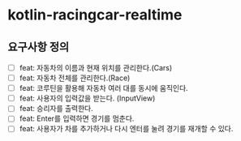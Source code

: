 # kotlin-racingcar-realtime

## 요구사항 정의
- [ ] feat: 자동차의 이름과 현재 위치를 관리한다.(Cars)
- [ ] feat: 자동차 전체를 관리한다.(Race)
- [ ] feat: 코루틴을 활용해 자동차 여러 대를 동시에 움직인다.
- [ ] feat: 사용자의 입력값을 받는다. (InputView)
- [ ] feat: 승리자를 출력한다.
- [ ] feat: Enter를 입력하면 경기를 멈춘다.
- [ ] feat: 사용자가 차를 추가하거나 다시 엔터를 눌려 경기를 재개할 수 있다.
